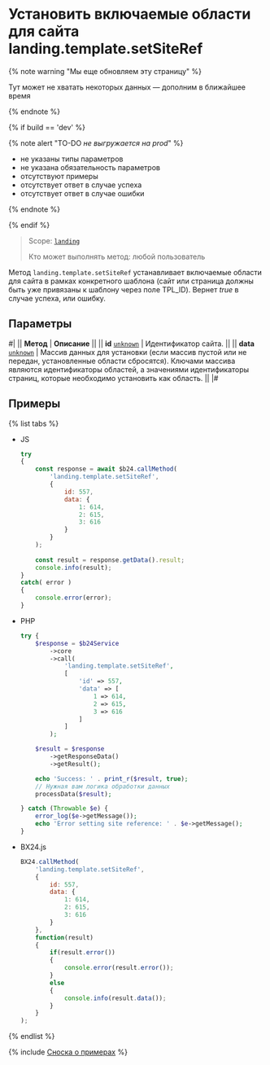 # Установить включаемые области для сайта landing.template.setSiteRef

{% note warning "Мы еще обновляем эту страницу" %}

Тут может не хватать некоторых данных — дополним в ближайшее время

{% endnote %}

{% if build == 'dev' %}

{% note alert "TO-DO _не выгружается на prod_" %}

- не указаны типы параметров
- не указана обязательность параметров
- отсутствуют примеры
- отсутствует ответ в случае успеха
- отсутствует ответ в случае ошибки

{% endnote %}

{% endif %}

> Scope: [`landing`](../../scopes/permissions.md)
>
> Кто может выполнять метод: любой пользователь

Метод `landing.template.setSiteRef` устанавливает включаемые области для сайта в рамках конкретного шаблона (сайт или страница должны быть уже привязаны к шаблону через поле TPL_ID). Вернет *true* в случае успеха, или ошибку.

## Параметры

#|
|| **Метод** | **Описание** ||
|| **id**
[`unknown`](../../data-types.md) | Идентификатор сайта. ||
|| **data**
[`unknown`](../../data-types.md) | Массив данных для установки (если массив пустой или не передан, установленные области сбросятся). Ключами массива являются идентификаторы областей, а значениями идентификаторы страниц, которые необходимо установить как область. ||
|#

## Примеры

{% list tabs %}

- JS


    ```js
    try
    {
    	const response = await $b24.callMethod(
    		'landing.template.setSiteRef',
    		{
    			id: 557,
    			data: {
    				1: 614,
    				2: 615,
    				3: 616
    			}
    		}
    	);
    	
    	const result = response.getData().result;
    	console.info(result);
    }
    catch( error )
    {
    	console.error(error);
    }
    ```

- PHP


    ```php
    try {
        $response = $b24Service
            ->core
            ->call(
                'landing.template.setSiteRef',
                [
                    'id' => 557,
                    'data' => [
                        1 => 614,
                        2 => 615,
                        3 => 616
                    ]
                ]
            );
    
        $result = $response
            ->getResponseData()
            ->getResult();
    
        echo 'Success: ' . print_r($result, true);
        // Нужная вам логика обработки данных
        processData($result);
    
    } catch (Throwable $e) {
        error_log($e->getMessage());
        echo 'Error setting site reference: ' . $e->getMessage();
    }
    ```

- BX24.js

    ```js
    BX24.callMethod(
        'landing.template.setSiteRef',
        {
            id: 557,
            data: {
                1: 614,
                2: 615,
                3: 616
            }
        },
        function(result)
        {
            if(result.error())
            {
                console.error(result.error());
            }
            else
            {
                console.info(result.data());
            }
        }
    );
    ```

{% endlist %}

{% include [Сноска о примерах](../../../_includes/examples.md) %}
